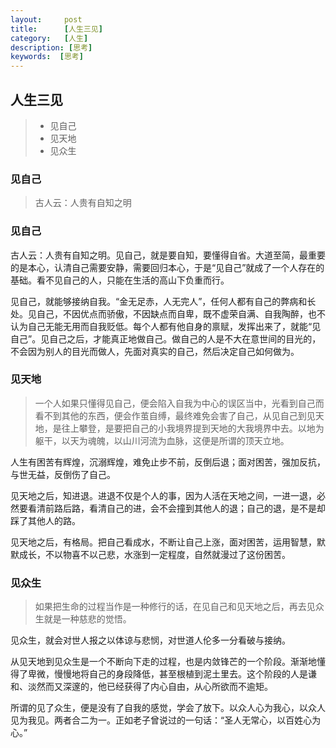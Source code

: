 ```yaml
---
layout:     post
title:      [人生三见]
category:   [人生]
description: [思考]
keywords:  [思考]
---
```


## 人生三见
> - 见自己
> - 见天地
> - 见众生
### 见自己

>古人云：人贵有自知之明 
### 见自己
 
古人云：人贵有自知之明。见自己，就是要自知，要懂得自省。大道至简，最重要的是本心，认清自己需要安静，需要回归本心，于是“见自己”就成了一个人存在的基础。看不见自己的人，只能在生活的高山下负重而行。
 
见自己，就能够接纳自我。“金无足赤，人无完人”，任何人都有自己的弊病和长处。见自己，不因优点而骄傲，不因缺点而自卑，既不虚荣自满、自我陶醉，也不认为自己无能无用而自我贬低。每个人都有他自身的禀赋，发挥出来了，就能“见自己”。见自己之后，才能真正地做自己。做自己的人是不大在意世间的目光的，不会因为别人的目光而做人，先面对真实的自己，然后决定自己如何做为。
 
### 见天地
 
> 一个人如果只懂得见自己，便会陷入自我为中心的误区当中，光看到自己而看不到其他的东西，便会作茧自缚，最终难免会害了自己，从见自己到见天地，是往上攀登，是要把自己的小我境界提到天地的大我境界中去。以地为躯干，以天为魂魄，以山川河流为血脉，这便是所谓的顶天立地。
 
人生有困苦有辉煌，沉溺辉煌，难免止步不前，反倒后退；面对困苦，强加反抗，与世无益，反倒伤了自己。
 
见天地之后，知进退。进退不仅是个人的事，因为人活在天地之间，一进一退，必然要看清前路后路，看清自己的进，会不会撞到其他人的退；自己的退，是不是却踩了其他人的路。
 
见天地之后，有格局。把自己看成水，不断让自己上涨，面对困苦，运用智慧，默默成长，不以物喜不以己悲，水涨到一定程度，自然就漫过了这份困苦。 


### 见众生
 
> 如果把生命的过程当作是一种修行的话，在见自己和见天地之后，再去见众生就是一种慈悲的觉悟。
 
见众生，就会对世人报之以体谅与悲悯，对世道人伦多一分看破与接纳。
 
从见天地到见众生是一个不断向下走的过程，也是内敛锋芒的一个阶段。渐渐地懂得了卑微，慢慢地将自己的身段降低，甚至根植到泥土里去。这个阶段的人是谦和、淡然而又深邃的，他已经获得了内心自由，从心所欲而不逾矩。
 
所谓的见了众生，便是没有了自我的感觉，学会了放下。以众人心为我心，以众人见为我见。两者合二为一。正如老子曾说过的一句话：“圣人无常心，以百姓心为心。”